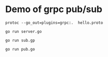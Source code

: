# Demo of grpc pub/sub
```
protoc --go_out=plugins=grpc:.  hello.proto

go run server.go

go run sub.gp

go run pub.go
```